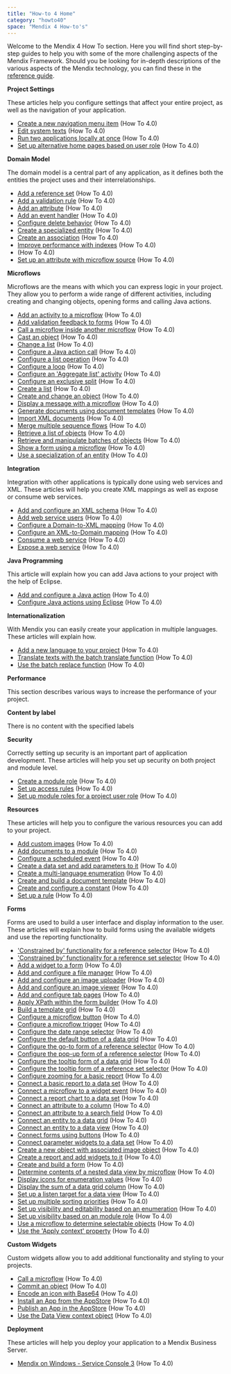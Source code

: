 ```yaml
---
title: "How-to 4 Home"
category: "howto40"
space: "Mendix 4 How-to's"
---
```

Welcome to the Mendix 4 How To section. Here you will find short step-by-step guides to help you with some of the more challenging aspects of the Mendix Framework. Should you be looking for in-depth descriptions of the various aspects of the Mendix technology, you can find these in the [reference guide](/refguide4/).

**Project Settings**

These articles help you configure settings that affect your entire project, as well as the navigation of your application.

*   [Create a new navigation menu item](create-a-new-navigation-menu-item) (How To 4.0)
*   [Edit system texts](edit-system-texts) (How To 4.0)
*   [Run two applications locally at once](run-two-applications-locally-at-once) (How To 4.0)
*   [Set up alternative home pages based on user role](set-up-alternative-home-pages-based-on-user-role) (How To 4.0)

**Domain Model**

The domain model is a central part of any application, as it defines both the entities the project uses and their interrelationships.

*   [Add a reference set](add-a-reference-set) (How To 4.0)
*   [Add a validation rule](add-a-validation-rule) (How To 4.0)
*   [Add an attribute](add-an-attribute) (How To 4.0)
*   [Add an event handler](add-an-event-handler) (How To 4.0)
*   [Configure delete behavior](configure-delete-behavior) (How To 4.0)
*   [Create a specialized entity](create-a-specialized-entity) (How To 4.0)
*   [Create an association](create-an-association) (How To 4.0)
*   [Improve performance with indexes](improve-performance-with-indexes) (How To 4.0)
*   (How To 4.0)
*   [Set up an attribute with microflow source](set-up-an-attribute-with-microflow-source) (How To 4.0)

**Microflows**

Microflows are the means with which you can express logic in your project. They allow you to perform a wide range of different activities, including creating and changing objects, opening forms and calling Java actions.

*   [Add an activity to a microflow](add-an-activity-to-a-microflow) (How To 4.0)
*   [Add validation feedback to forms](add-validation-feedback-to-forms) (How To 4.0)
*   [Call a microflow inside another microflow](call-a-microflow-inside-another-microflow) (How To 4.0)
*   [Cast an object](cast-an-object) (How To 4.0)
*   [Change a list](change-a-list) (How To 4.0)
*   [Configure a Java action call](configure-a-java-action-call) (How To 4.0)
*   [Configure a list operation](configure-a-list-operation) (How To 4.0)
*   [Configure a loop](configure-a-loop) (How To 4.0)
*   [Configure an 'Aggregate list' activity](configure-an-aggregate-list-activity) (How To 4.0)
*   [Configure an exclusive split](configure-an-exclusive-split) (How To 4.0)
*   [Create a list](create-a-list) (How To 4.0)
*   [Create and change an object](create-and-change-an-object) (How To 4.0)
*   [Display a message with a microflow](display-a-message-with-a-microflow) (How To 4.0)
*   [Generate documents using document templates](generate-documents-using-document-templates) (How To 4.0)
*   [Import XML documents](import-xml-documents) (How To 4.0)
*   [Merge multiple sequence flows](merge-multiple-sequence-flows) (How To 4.0)
*   [Retrieve a list of objects](retrieve-a-list-of-objects) (How To 4.0)
*   [Retrieve and manipulate batches of objects](retrieve-and-manipulate-batches-of-objects) (How To 4.0)
*   [Show a form using a microflow](show-a-form-using-a-microflow) (How To 4.0)
*   [Use a specialization of an entity](use-a-specialization-of-an-entity) (How To 4.0)

**Integration**

Integration with other applications is typically done using web services and XML. These articles will help you create XML mappings as well as expose or consume web services.

*   [Add and configure an XML schema](add-and-configure-an-xml-schema) (How To 4.0)
*   [Add web service users](add-web-service-users) (How To 4.0)
*   [Configure a Domain-to-XML mapping](configure-a-domain-to-xml-mapping) (How To 4.0)
*   [Configure an XML-to-Domain mapping](configure-an-xml-to-domain-mapping) (How To 4.0)
*   [Consume a web service](consume-a-web-service) (How To 4.0)
*   [Expose a web service](expose-a-web-service) (How To 4.0)

**Java Programming**

This article will explain how you can add Java actions to your project with the help of Eclipse.

*   [Add and configure a Java action](add-and-configure-a-java-action) (How To 4.0)
*   [Configure Java actions using Eclipse](configure-java-actions-using-eclipse) (How To 4.0)

**Internationalization**

With Mendix you can easily create your application in multiple languages. These articles will explain how.

*   [Add a new language to your project](add-a-new-language-to-your-project) (How To 4.0)
*   [Translate texts with the batch translate function](translate-texts-with-the-batch-translate-function) (How To 4.0)
*   [Use the batch replace function](use-the-batch-replace-function) (How To 4.0)

**Performance**

This section describes various ways to increase the performance of your project.

**Content by label**

There is no content with the specified labels

**Security**

Correctly setting up security is an important part of application development. These articles will help you set up security on both project and module level.

*   [Create a module role](create-a-module-role) (How To 4.0)
*   [Set up access rules](set-up-access-rules) (How To 4.0)
*   [Set up module roles for a project user role](set-up-module-roles-for-a-project-user-role) (How To 4.0)

**Resources**

These articles will help you to configure the various resources you can add to your project.

*   [Add custom images](add-custom-images) (How To 4.0)
*   [Add documents to a module](add-documents-to-a-module) (How To 4.0)
*   [Configure a scheduled event](configure-a-scheduled-event) (How To 4.0)
*   [Create a data set and add parameters to it](create-a-data-set-and-add-parameters-to-it) (How To 4.0)
*   [Create a multi-language enumeration](create-a-multi-language-enumeration) (How To 4.0)
*   [Create and build a document template](create-and-build-a-document-template) (How To 4.0)
*   [Create and configure a constant](create-and-configure-a-constant) (How To 4.0)
*   [Set up a rule](set-up-a-rule) (How To 4.0)

**Forms**

Forms are used to build a user interface and display information to the user. These articles will explain how to build forms using the available widgets and use the reporting functionality.

*   ['Constrained by' functionality for a reference selector](constrained-by-functionality-for-a-reference-selector) (How To 4.0)
*   ['Constrained by' functionality for a reference set selector](constrained-by-functionality-for-a-reference-set-selector) (How To 4.0)
*   [Add a widget to a form](add-a-widget-to-a-form) (How To 4.0)
*   [Add and configure a file manager](add-and-configure-a-file-manager) (How To 4.0)
*   [Add and configure an image uploader](add-and-configure-an-image-uploader) (How To 4.0)
*   [Add and configure an image viewer](add-and-configure-an-image-viewer) (How To 4.0)
*   [Add and configure tab pages](add-and-configure-tab-pages) (How To 4.0)
*   [Apply XPath within the form builder](apply-xpath-within-the-form-builder) (How To 4.0)
*   [Build a template grid](build-a-template-grid) (How To 4.0)
*   [Configure a microflow button](configure-a-microflow-button) (How To 4.0)
*   [Configure a microflow trigger](configure-a-microflow-trigger) (How To 4.0)
*   [Configure the date range selector](configure-the-date-range-selector) (How To 4.0)
*   [Configure the default button of a data grid](configure-the-default-button-of-a-data-grid) (How To 4.0)
*   [Configure the go-to form of a reference selector](configure-the-go-to-form-of-a-reference-selector) (How To 4.0)
*   [Configure the pop-up form of a reference selector](configure-the-pop-up-form-of-a-reference-selector) (How To 4.0)
*   [Configure the tooltip form of a data grid](configure-the-tooltip-form-of--a-data-grid) (How To 4.0)
*   [Configure the tooltip form of a reference set selector](configure-the-tooltip-form-of-a-reference-set-selector) (How To 4.0)
*   [Configure zooming for a basic report](configure-zooming-for-a-basic-report) (How To 4.0)
*   [Connect a basic report to a data set](connect-a-basic-report-to-a-data-set) (How To 4.0)
*   [Connect a microflow to a widget event](connect-a-microflow-to-a-widget-event) (How To 4.0)
*   [Connect a report chart to a data set](connect-a-report-chart-to-a-data-set) (How To 4.0)
*   [Connect an attribute to a column](connect-an-attribute-to-a-column) (How To 4.0)
*   [Connect an attribute to a search field](connect-an-attribute-to-a-search-field) (How To 4.0)
*   [Connect an entity to a data grid](connect-an-entity-to-a-data-grid) (How To 4.0)
*   [Connect an entity to a data view](connect-an-entity-to-a-data-view) (How To 4.0)
*   [Connect forms using buttons](connect-forms-using-buttons) (How To 4.0)
*   [Connect parameter widgets to a data set](connect-parameter-widgets-to-a-data-set) (How To 4.0)
*   [Create a new object with associated image object](create-a-new-object-with-associated-image-object) (How To 4.0)
*   [Create a report and add widgets to it](create-a-report-and-add-widgets-to-it) (How To 4.0)
*   [Create and build a form](create-and-build-a-form) (How To 4.0)
*   [Determine contents of a nested data view by microflow](determine-contents-of-a-nested-data-view-by-microflow) (How To 4.0)
*   [Display icons for enumeration values](display-icons-for-enumeration-values) (How To 4.0)
*   [Display the sum of a data grid column](display-the-sum-of-a-data-grid-column) (How To 4.0)
*   [Set up a listen target for a data view](set-up-a-listen-target-for-a-data-view) (How To 4.0)
*   [Set up multiple sorting priorities](set-up-multiple-sorting-priorities) (How To 4.0)
*   [Set up visibility and editability based on an enumeration](set-up-visibility-and-editability-based-on-an-enumeration) (How To 4.0)
*   [Set up visibility based on an module role](set-up-visibility-based-on-an-module-role) (How To 4.0)
*   [Use a microflow to determine selectable objects](use-a-microflow-to-determine-selectable-objects) (How To 4.0)
*   [Use the 'Apply context' property](use-the-apply-context-property) (How To 4.0)

**Custom Widgets**

Custom widgets allow you to add additional functionality and styling to your projects.

*   [Call a microflow](call-a-microflow) (How To 4.0)
*   [Commit an object](commit-an-object) (How To 4.0)
*   [Encode an icon with Base64](encode-an-icon-with-base64) (How To 4.0)
*   [Install an App from the AppStore](install-an-app-from-the-appstore) (How To 4.0)
*   [Publish an App in the AppStore](publish-an-app-in-the-appstore) (How To 4.0)
*   [Use the Data View context object](use-the-data-view-context-object) (How To 4.0)

**Deployment**

These articles will help you deploy your application to a Mendix Business Server.

*   [Mendix on Windows - Service Console 3](mendix-on-windows---service-console-3) (How To 4.0)
